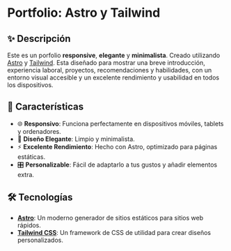 # Portfolio: Astro y Tailwind

## ✨ Descripción

Este es un porfolio **responsive**, **elegante** y **minimalista**. Creado utilizando [Astro](https://astro.build/) y [Tailwind](https://tailwindcss.com/). Esta diseñado para mostrar una breve introducción, experiencia laboral, proyectos, recomendaciones y habilidades, con un entorno visual accesible y un excelente rendimiento y usabilidad en todos los dispositivos.


## 🚀 Características

- 🌐 **Responsivo**: Funciona perfectamente en dispositivos móviles, tablets y ordenadores.
- 🎨 **Diseño Elegante**: Limpio y minimalista.
- ⚡ **Excelente Rendimiento**: Hecho con Astro, optimizado para páginas estáticas.
- 🎛️ **Personalizable**: Fácil de adaptarlo a tus gustos y añadir elementos extra.


## 🛠️ Tecnologías

- **[Astro](https://astro.build/)**: Un moderno generador de sitios estáticos para sitios web rápidos.
- **[Tailwind CSS](https://tailwindcss.com/)**: Un framework de CSS de utilidad para crear diseños personalizados.
